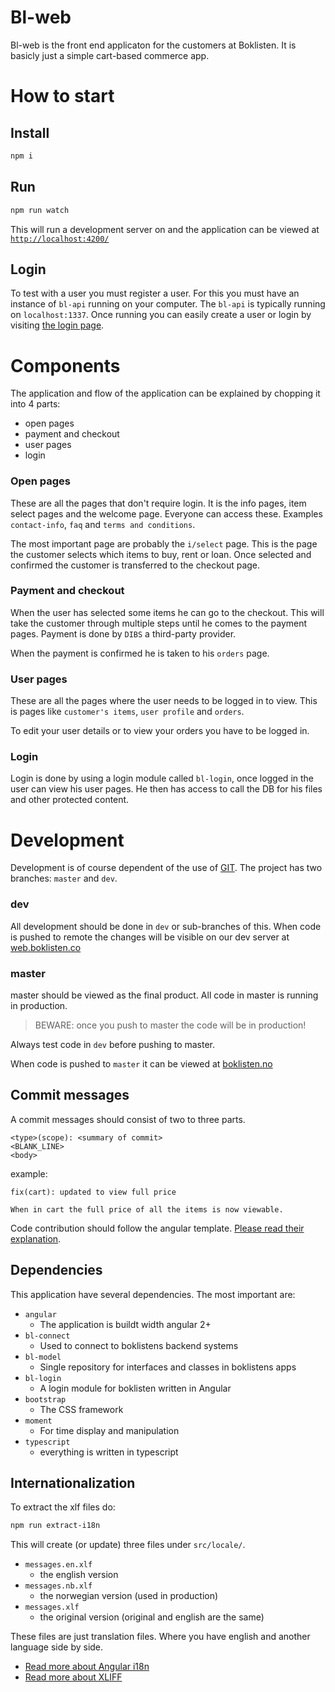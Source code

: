 # Bl-web

Bl-web is the front end applicaton for the customers at Boklisten. It is
basicly just a simple cart-based commerce app.

# How to start

## Install

```bash
npm i
```

## Run

```bash
npm run watch
```

This will run a development server on and the application can be viewed at
[`http://localhost:4200/`](http://localhost:4200/)

## Login

To test with a user you must register a user. For this you must have an
instance of `bl-api` running on your computer. The `bl-api` is typically
running on `localhost:1337`. Once running you can easily create a user or login
by visiting [the login page](http://localhost:4200/auth/login).

# Components

The application and flow of the application can be explained by chopping it
into 4 parts:

-   open pages
-   payment and checkout
-   user pages
-   login

### Open pages

These are all the pages that don't require login. It is the info pages,
item select pages and the welcome page. Everyone can access these. Examples
`contact-info`, `faq` and `terms and conditions`.

The most important page are probably the `i/select` page. This is the page the
customer selects which items to buy, rent or loan. Once selected and confirmed
the customer is transferred to the checkout page.

### Payment and checkout

When the user has selected some items he can go to the checkout. This will take
the customer through multiple steps until he comes to the payment pages.
Payment is done by `DIBS` a third-party provider.

When the payment is confirmed he is taken to his `orders` page.

### User pages

These are all the pages where the user needs to be logged in to view. This is
pages like `customer's items`, `user profile` and `orders`.

To edit your user details or to view your orders you have to be logged in.

### Login

Login is done by using a login module called `bl-login`, once logged in the
user can view his user pages. He then has access to call the DB for his files
and other protected content.

# Development

Development is of course dependent of the use of [GIT](https://git-scm.com/). The project has two
branches: `master` and `dev`.

### dev

All development should be done in `dev` or sub-branches of this. When code
is pushed to remote the changes will be visible on our dev server at
[web.boklisten.co](https://web.boklisten.co/)

### master

master should be viewed as the final product. All code in master is
running in production.

> BEWARE: once you push to master the code will be
> in production!

Always test code in `dev` before pushing to master.

When code is pushed to `master` it can be viewed at [boklisten.no](https://boklisten.no)

## Commit messages

A commit messages should consist of two to three parts.

```text
<type>(scope): <summary of commit>
<BLANK_LINE>
<body>
```

example:

```text
fix(cart): updated to view full price

When in cart the full price of all the items is now viewable.
```

Code contribution should follow the angular template. [Please read their
explanation](https://github.com/angular/components/blob/master/CONTRIBUTING.md#-commit-message-guidelines).

## Dependencies

This application have several dependencies. The most important are:

-   `angular`
    -   The application is buildt width angular 2+
-   `bl-connect`
    -   Used to connect to boklistens backend systems
-   `bl-model`
    -   Single repository for interfaces and classes in boklistens apps
-   `bl-login`
    -   A login module for boklisten written in Angular
-   `bootstrap`
    -   The CSS framework
-   `moment`
    -   For time display and manipulation
-   `typescript`
    -   everything is written in typescript

## Internationalization

To extract the xlf files do:

```bash
npm run extract-i18n
```

This will create (or update) three files under `src/locale/`.

-   `messages.en.xlf`
    -   the english version
-   `messages.nb.xlf`
    -   the norwegian version (used in production)
-   `messages.xlf`
    -   the original version (original and english are the same)

These files are just translation files. Where you have english and another language side by side.

-   [Read more about Angular i18n](https://angular.io/guide/i18n)
-   [Read more about XLIFF](https://en.wikipedia.org/wiki/XLIFF)
